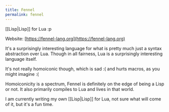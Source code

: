 ```yaml
---
title: Fennel
permalink: fennel
---
```


[[Lisp|Lisp]] for Lua :p

Website: [https://fennel-lang.org](https://fennel-lang.org)

It's a surprisingly interesting language for what is pretty much just a syntax abstraction over Lua. Though in all fairness, Lua is a surprisingly interesting language itself.

It's not really homoiconic though, which is sad :( and hurts macros, as you might imagine :(

Homoiconicity is a spectrum, Fennel is definitely on the edge of being a Lisp or not. It also primarily compiles to Lua and lives in that world.

I am currently writing my own [[Lisp|Lisp]] for Lua, not sure what will come of it, but it's a fun time.
